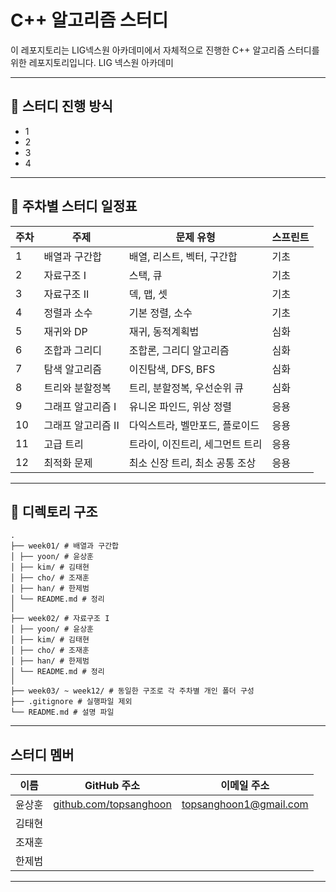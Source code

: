# C++ 알고리즘 스터디

이 레포지토리는 LIG넥스원 아카데미에서 자체적으로 진행한 C++ 알고리즘 스터디를 위한 레포지토리입니다.
LIG 넥스원 아카데미

---

## 📅 스터디 진행 방식

- 1
- 2
- 3
- 4

---

## 📅 주차별 스터디 일정표

| 주차 | 주제              | 문제 유형                                      | 스프린트 |
|------|-------------------|-----------------------------------------------|-----------|
| 1    | 배열과 구간합     | 배열, 리스트, 벡터, 구간합                     | 기초      |
| 2    | 자료구조 I        | 스택, 큐                                     | 기초      |
| 3    | 자료구조 II       | 덱, 맵, 셋                                   | 기초      |
| 4    | 정렬과 소수       | 기본 정렬, 소수                               | 기초      |
| 5    | 재귀와 DP         | 재귀, 동적계획법                              | 심화      |
| 6    | 조합과 그리디     | 조합론, 그리디 알고리즘                       | 심화      |
| 7    | 탐색 알고리즘     | 이진탐색, DFS, BFS                            | 심화      |
| 8    | 트리와 분할정복   | 트리, 분할정복, 우선순위 큐                   | 심화      |
| 9    | 그래프 알고리즘 I | 유니온 파인드, 위상 정렬                      | 응용      |
| 10   | 그래프 알고리즘 II| 다익스트라, 벨만포드, 플로이드                | 응용      |
| 11   | 고급 트리         | 트라이, 이진트리, 세그먼트 트리               | 응용      |
| 12   | 최적화 문제       | 최소 신장 트리, 최소 공통 조상               | 응용      |

---

## 📁 디렉토리 구조

```plaintext
.
├── week01/ # 배열과 구간합
│ ├── yoon/ # 윤상훈
│ ├── kim/ # 김태현
│ ├── cho/ # 조재훈
│ ├── han/ # 한제범
│ └── README.md # 정리
│
├── week02/ # 자료구조 I
│ ├── yoon/ # 윤상훈
│ ├── kim/ # 김태현
│ ├── cho/ # 조재훈
│ ├── han/ # 한제범
│ └── README.md # 정리
│
├── week03/ ~ week12/ # 동일한 구조로 각 주차별 개인 폴더 구성
├── .gitignore # 실행파일 제외
└── README.md # 설명 파일
```

---

## 스터디 멤버

| 이름   | GitHub 주소                                                | 이메일 주소               |
|--------|-------------------------------------------------------------|----------------------------|
| 윤상훈 | [github.com/topsanghoon](https://github.com/topsanghoon)   | topsanghoon1@gmail.com     |
| 김태현 |                                                             |                            |
| 조재훈 |                                                             |                            |
| 한제범 |                                                             |                            |

---
